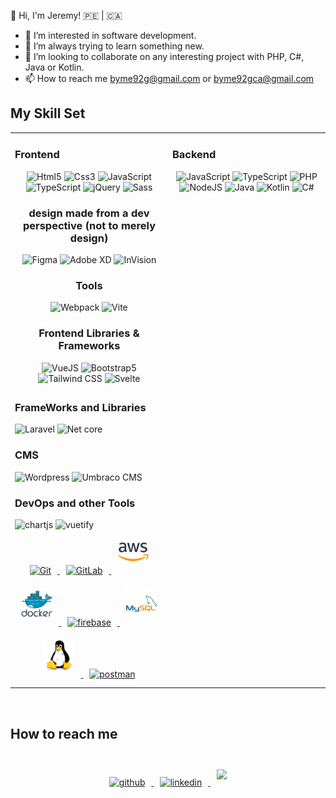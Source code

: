 👋 Hi, I'm Jeremy! 🇵🇪 | 🇨🇦
- 👀 I’m interested in software development.
- 🌱 I’m always trying to learn something new.
- 💞️ I’m looking to collaborate on any interesting project with PHP, C#, Java or Kotlin.
- 📫 How to reach me byme92g@gmail.com or byme92gca@gmail.com

## My Skill Set

<table>
<tr><td valign="top" width="50%">

### Frontend

<div align="center">  
<img src="https://cdn.worldvectorlogo.com/logos/html-1.svg" alt="Html5" height="50" />
<img src="https://cdn.worldvectorlogo.com/logos/css-3.svg" alt="Css3" height="50" />
<img src="https://cdn.worldvectorlogo.com/logos/logo-javascript.svg" alt="JavaScript" height="50" />
<img src="https://cdn.worldvectorlogo.com/logos/typescript-2.svg" alt="TypeScript" height="50" />
<img src="https://cdn.worldvectorlogo.com/logos/jquery-1.svg" alt="jQuery" height="50" />
<img src="https://cdn.worldvectorlogo.com/logos/sass-1.svg" alt="Sass" height="50" />

### design made from a dev perspective (not to merely design)

<img src="https://www.vectorlogo.zone/logos/figma/figma-icon.svg" alt="Figma" height="50" />
<img src="https://cdn.worldvectorlogo.com/logos/adobe-xd-1.svg" alt="Adobe XD" height="50" />
<img src="https://cdn.worldvectorlogo.com/logos/invision.svg" alt="InVision" height="50" />

### Tools

<img src="https://cdn.worldvectorlogo.com/logos/webpack-icon.svg" alt="Webpack" height="50" />
<img src="https://cdn.worldvectorlogo.com/logos/vitejs.svg" alt="Vite" height="50" />

### Frontend Libraries & Frameworks

<img src="https://cdn.worldvectorlogo.com/logos/vue-9.svg" alt="VueJS" height="50" />
<img src="https://cdn.worldvectorlogo.com/logos/bootstrap-5-1.svg" alt="Bootstrap5" height="50" />
<img src="https://cdn.worldvectorlogo.com/logos/tailwind-css-2.svg" alt="Tailwind CSS" height="50" />
<img src="https://cdn.worldvectorlogo.com/logos/svelte-1.svg" alt="Svelte" height="50" />


</td>
<td valign="top" width="50%">

### Backend

<div align="center">

<img src="https://cdn.worldvectorlogo.com/logos/logo-javascript.svg" alt="JavaScript" height="50"/>
<img src="https://cdn.worldvectorlogo.com/logos/typescript-2.svg" alt="TypeScript" height="50"/>
<img src="https://cdn.worldvectorlogo.com/logos/php-1.svg" alt="PHP" height="50"/>
<img src="https://cdn.worldvectorlogo.com/logos/nodejs-2.svg" alt="NodeJS" height="50"/>
<img src="https://profilinator.rishav.dev/skills-assets/java-original-wordmark.svg" alt="Java" height="50" />
<img src="https://cdn.worldvectorlogo.com/logos/kotlin-1.svg" alt="Kotlin" height="50" />
<img src="https://cdn.worldvectorlogo.com/logos/c--4.svg" alt="C#" height="50" />

</div>

</td>
</tr>
<tr>
<td valign="top">

### FrameWorks and Libraries

<img src="https://cdn.worldvectorlogo.com/logos/laravel-2.svg" alt="Laravel" height="50" />
<img src="https://cdn.worldvectorlogo.com/logos/dot-net-core-7.svg" alt="Net core" height="50" />

### CMS

<img src="https://cdn.worldvectorlogo.com/logos/wordpress-icon.svg" alt="Wordpress" height="50" />
<img src="https://umbraco.com/media/4mzda5do/umbraco_logo_blue05.png?quality=80&format=webp" alt="Umbraco CMS" height="50" />

### DevOps and other Tools

<img src="https://www.chartjs.org/media/logo-title.svg" alt="chartjs" height="50" />
<img src="https://bestofjs.org/logos/vuetify.svg" alt="vuetify" height="50" />

<div align="center">
<a href="https://git-scm.com/" target="_blank" rel="noreferrer"> <img style="margin: 10px" src="https://www.vectorlogo.zone/logos/git-scm/git-scm-icon.svg" alt="Git" height="50"/> </a>
<a href="https://about.gitlab.com/" target="_blank" rel="noreferrer"> <img style="margin: 10px" src="https://profilinator.rishav.dev/skills-assets/gitlab.svg" alt="GitLab" height="50" /> </a>
<a href="https://aws.amazon.com" target="_blank" rel="noreferrer"> <img style="margin: 10px" src="https://raw.githubusercontent.com/devicons/devicon/master/icons/amazonwebservices/amazonwebservices-original-wordmark.svg" alt="AWS" height="50"/> </a>
<a href="https://www.docker.com/" target="_blank" rel="noreferrer"> <img style="margin: 10px" src="https://raw.githubusercontent.com/devicons/devicon/master/icons/docker/docker-original-wordmark.svg" alt="docker" height="50"/> </a> 
<a href="https://firebase.google.com/" target="_blank" rel="noreferrer"> <img style="margin: 10px" src="https://www.vectorlogo.zone/logos/firebase/firebase-icon.svg" alt="firebase" height="50"/> </a>
<a href="https://www.mysql.com/" target="_blank" rel="noreferrer"> <img style="margin: 10px" src="https://raw.githubusercontent.com/devicons/devicon/master/icons/mysql/mysql-original-wordmark.svg" alt="mysql" height="50"/>
<a href="https://www.linux.org/" target="_blank" rel="noreferrer"> <img style="margin: 10px" src="https://raw.githubusercontent.com/devicons/devicon/master/icons/linux/linux-original.svg" alt="linux" height="50"/> </a> 
<a href="https://postman.com" target="_blank" rel="noreferrer"> <img style="margin: 10px" src="https://www.vectorlogo.zone/logos/getpostman/getpostman-icon.svg" alt="postman" height="50"/> </a>
</div>

</td></tr>
</table>

<br/>

## How to reach me

<br/>
<div align="center">
<a href="https://github.com/igor-ponso" target="_blank">
<img style="margin: 10px" src="https://img.shields.io/badge/github-%2324292e.svg?&style=for-the-badge&logo=github&logoColor=white" alt="github"/>
</a>
<a href="https://linkedin.com/in/igorponso" target="_blank">
<img style="margin: 10px" src="https://img.shields.io/badge/linkedin-%231E77B5.svg?&style=for-the-badge&logo=linkedin&logoColor=white" alt="linkedin"/>
</a>
<a href = "mailto:igorponso07@gmail.com"><img style="margin: 10px" src="https://img.shields.io/badge/Gmail-D14836?style=for-the-badge&logo=gmail&logoColor=white" target="_blank"></a>
</div>
<br/>
